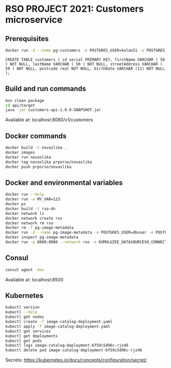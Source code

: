 # RSO PROJECT 2021: Customers microservice

## Prerequisites

```bash
docker run -d --name pg-customers -e POSTGRES_USER=kolan51 -e POSTGRES_PASSWORD=postgres -e POSTGRES_DB=customers -p 5432:5432 postgres:13
```

```
CREATE TABLE customers ( id serial PRIMARY KEY, firstName VARCHAR ( 50 ) NOT NULL, lastName VARCHAR ( 50 ) NOT NULL, streetAddress VARCHAR ( 50 ) NOT NULL, postcode real NOT NULL, birthDate VARCHAR (11) NOT NULL );
```

## Build and run commands
```bash
mvn clean package
cd api/target
java -jar customers-api-1.0.0-SNAPSHOT.jar
```
Available at: localhost:8080/v1/customers

## Docker commands
```bash
docker build -t novaslika .   
docker images
docker run novaslika    
docker tag novaslika prporso/novaslika   
docker push prporso/novaslika  
```

## Docker and environmental variables
```bash
docker run --help
docker run -e MY_VAR=123
docker ps
docker build -t rso-dn
docker network ls
docker network create rso
docker network rm rso
docker rm -f pg-image-metadata
docker run -d --name pg-image-metadata -e POSTGRES_USER=dbuser -e POSTGRES_PASSWORD=postgres -e POSTGRES_DB=image-metadata -p 5432:5432 --network rso postgres:13
docker inspect pg-image-metadata
docker run -p 8080:8080 --network rso -e KUMULUZEE_DATASOURCES0_CONNECTIONURL=jdbc:postgresql://pg-image-metadata:5432/image-metadata rso-dn
```

## Consul
```bash
consul agent -dev
```
Available at: localhost:8500


## Kubernetes
```bash
kubectl version
kubectl --help
kubectl get nodes
kubectl create -f image-catalog-deployment.yaml 
kubectl apply -f image-catalog-deployment.yaml 
kubectl get services 
kubectl get deployments
kubectl get pods
kubectl logs image-catalog-deployment-6f59c5d96c-rjz46
kubectl delete pod image-catalog-deployment-6f59c5d96c-rjz46
```
Secrets: https://kubernetes.io/docs/concepts/configuration/secret/
